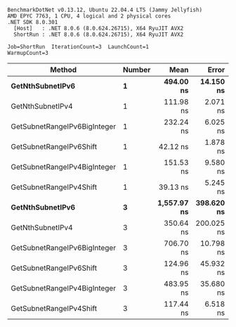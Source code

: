 ```

BenchmarkDotNet v0.13.12, Ubuntu 22.04.4 LTS (Jammy Jellyfish)
AMD EPYC 7763, 1 CPU, 4 logical and 2 physical cores
.NET SDK 8.0.301
  [Host]   : .NET 8.0.6 (8.0.624.26715), X64 RyuJIT AVX2
  ShortRun : .NET 8.0.6 (8.0.624.26715), X64 RyuJIT AVX2

Job=ShortRun  IterationCount=3  LaunchCount=1  
WarmupCount=3  

```
| Method                       | Number | Mean        | Error      | StdDev    | Min         | Max         | Gen0   | Allocated |
|----------------------------- |------- |------------:|-----------:|----------:|------------:|------------:|-------:|----------:|
| **GetNthSubnetIPv6**             | **1**      |   **494.00 ns** |  **14.150 ns** |  **0.776 ns** |   **493.14 ns** |   **494.65 ns** | **0.0076** |     **696 B** |
| GetNthSubnetIPv4             | 1      |   111.98 ns |   2.071 ns |  0.114 ns |   111.85 ns |   112.07 ns | 0.0019 |     160 B |
| GetSubnetRangeIPv6BigInteger | 1      |   232.24 ns |   6.025 ns |  0.330 ns |   231.88 ns |   232.52 ns | 0.0050 |     432 B |
| GetSubnetRangeIPv6Shift      | 1      |    42.12 ns |   1.878 ns |  0.103 ns |    42.01 ns |    42.21 ns | 0.0019 |     160 B |
| GetSubnetRangeIPv4BigInteger | 1      |   151.53 ns |   9.580 ns |  0.525 ns |   151.14 ns |   152.13 ns | 0.0024 |     208 B |
| GetSubnetRangeIPv4Shift      | 1      |    39.13 ns |   5.245 ns |  0.288 ns |    38.83 ns |    39.40 ns | 0.0021 |     176 B |
| **GetNthSubnetIPv6**             | **3**      | **1,557.97 ns** | **398.620 ns** | **21.850 ns** | **1,544.88 ns** | **1,583.20 ns** | **0.0248** |    **2168 B** |
| GetNthSubnetIPv4             | 3      |   350.64 ns | 200.025 ns | 10.964 ns |   343.88 ns |   363.29 ns | 0.0057 |     480 B |
| GetSubnetRangeIPv6BigInteger | 3      |   706.70 ns |  10.798 ns |  0.592 ns |   706.02 ns |   707.08 ns | 0.0153 |    1296 B |
| GetSubnetRangeIPv6Shift      | 3      |   124.96 ns |  45.932 ns |  2.518 ns |   123.46 ns |   127.87 ns | 0.0057 |     480 B |
| GetSubnetRangeIPv4BigInteger | 3      |   483.95 ns |  35.680 ns |  1.956 ns |   482.09 ns |   485.99 ns | 0.0067 |     624 B |
| GetSubnetRangeIPv4Shift      | 3      |   117.44 ns |   6.518 ns |  0.357 ns |   117.13 ns |   117.83 ns | 0.0062 |     528 B |
